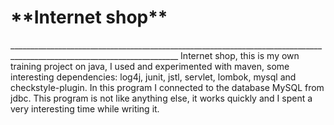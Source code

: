 <h1>**Internet shop**</h1>
________________________________________________________________________________________________________________________
Internet shop, this is my own training project on java,
I used and experimented with maven, some interesting 
dependencies: log4j, junit, jstl, servlet, lombok, mysql and
checkstyle-plugin. In this program I connected to 
the database MySQL from jdbc. This program is not like anything else, it works quickly and I spent a 
very interesting time while writing it.      
